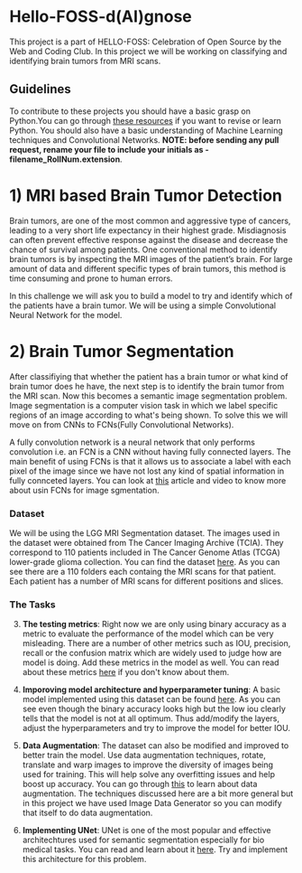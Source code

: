 # Hello-FOSS-d(AI)gnose
This project is a part of HELLO-FOSS: Celebration of Open Source by the Web and Coding Club. In this project we will be working on classifying and identifying brain tumors from MRI scans. 

## Guidelines
To contribute to these projects you should have  a basic grasp on Python.You can go through [these resources](https://github.com/wncc/TSS-2021/tree/main/Python%20%26%20its%20Applications/Week-1) if you want to revise or learn Python. You should also have a basic understanding of Machine Learning techniques and Convolutional Networks. **NOTE: before sending any pull request, rename your file to include your initials as - filename_RollNum.extension**.

# 1) MRI based Brain Tumor Detection
Brain tumors, are one of the most common and aggressive type of cancers, leading to a very short life expectancy in their highest grade. Misdiagnosis can often prevent effective response against the disease and decrease the chance of survival among patients. One conventional method to identify brain tumors is by inspecting the MRI images of the patient’s brain. For large amount of data and different specific types of brain tumors, this method is time consuming and prone to human errors.

In this challenge we will ask you to build a model to try and identify which of the patients have a brain tumor. We will be using a simple Convolutional Neural Network for the model. 

# 2) Brain Tumor Segmentation 
After classifiying that whether the patient has a brain tumor or what kind of brain tumor does he have, the next step is to identify the brain tumor from the MRI scan. Now this becomes a semantic image segmentation problem. Image segmentation is a computer vision task in which we label specific regions of an image according to what's being shown. To solve this we will move on from CNNs to FCNs(Fully Convolutional Networks).

A fully convolution network is a neural network that only performs convolution i.e. an FCN is a CNN without having fully connected layers. The main benefit of using FCNs is that it allows us to associate a label with each pixel of the image since we have not lost any kind of spatial information in fully connceted layers. You can look at [this](https://towardsdatascience.com/review-fcn-semantic-segmentation-eb8c9b50d2d1) article and video to know more about usin FCNs for image sgmentation.

### Dataset
We will be using the LGG MRI Segmentation dataset. The images used in the dataset were obtained from The Cancer Imaging Archive (TCIA).
They correspond to 110 patients included in The Cancer Genome Atlas (TCGA) lower-grade glioma collection.
You can find the dataset [here](https://github.com/SubarnoNR/Hello-FOSS-Image-Segmentation/tree/main/Dataset). As you can see there are a 110 folders each containg the MRI scans for that patient. Each patient has a number of MRI scans for different positions and slices. 

### The Tasks
3) **The testing metrics**: Right now we are only using binary accuracy as a metric to evaluate the performance of the model which can be very misleading. There are a number of other metrics such as IOU, precision, recall or the confusion matrix which are widely used to judge how are model is doing. Add these metrics in the model as well. You can read about these metrics [here](https://www.kite.com/blog/python/image-segmentation-tutorial/#validation2) if you don't know about them.

1) **Imporoving model architecture and hyperparameter tuning**: A basic model implemented using this dataset can be found [here](https://www.kaggle.com/yassinealouini/all-the-segmentation-metrics). As you can see even though the binary accuracy looks high but the low iou clearly tells that the model is not at all optimum. Thus add/modify the layers, adjust the hyperparameters and try to improve the model for better IOU. 

2) **Data Augmentation**: The dataset can also be modified and improved to better train the model.  Use data augmentation techniques, rotate, translate and warp images to improve the diversity of images being used for training. This will help solve any overfitting issues and help boost up accuracy. You can go through [this](https://nanonets.com/blog/data-augmentation-how-to-use-deep-learning-when-you-have-limited-data-part-2/) to learn about data augmentation. The techniques discussed here are a bit more general but in this project we have used Image Data Generator so you can modify that itself to do data augmentation.

4) **Implementing UNet**: UNet is one of the most popular and effective architechtures used for semantic segmentation especially for bio medical tasks. You can read and learn about it [here](https://blog.paperspace.com/unet-architecture-image-segmentation/). Try and implement this architecture for this problem.
